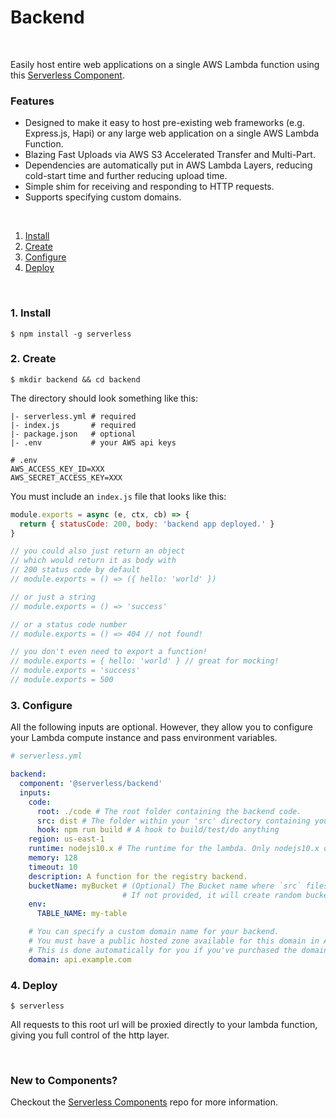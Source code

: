 # Backend

&nbsp;

Easily host entire web applications on a single AWS Lambda function using this [Serverless Component](https://www.github.com/serverless/components).

### Features

- Designed to make it easy to host pre-existing web frameworks (e.g. Express.js, Hapi) or any large web application on a single AWS Lambda Function.
- Blazing Fast Uploads via AWS S3 Accelerated Transfer and Multi-Part.
- Dependencies are automatically put in AWS Lambda Layers, reducing cold-start time and further reducing upload time.
- Simple shim for receiving and responding to HTTP requests.
- Supports specifying custom domains.

&nbsp;

1. [Install](#1-install)
2. [Create](#2-create)
3. [Configure](#3-configure)
4. [Deploy](#4-deploy)

&nbsp;

### 1. Install

```console
$ npm install -g serverless
```

### 2. Create

```console
$ mkdir backend && cd backend
```

The directory should look something like this:

```
|- serverless.yml # required
|- index.js       # required
|- package.json   # optional
|- .env           # your AWS api keys
```

```
# .env
AWS_ACCESS_KEY_ID=XXX
AWS_SECRET_ACCESS_KEY=XXX
```

You must include an `index.js` file that looks like this:

```js
module.exports = async (e, ctx, cb) => {
  return { statusCode: 200, body: 'backend app deployed.' }
}

// you could also just return an object
// which would return it as body with
// 200 status code by default
// module.exports = () => ({ hello: 'world' })

// or just a string
// module.exports = () => 'success'

// or a status code number
// module.exports = () => 404 // not found!

// you don't even need to export a function!
// module.exports = { hello: 'world' } // great for mocking!
// module.exports = 'success'
// module.exports = 500
```

### 3. Configure

All the following inputs are optional. However, they allow you to configure your Lambda compute instance and pass environment variables.

```yml
# serverless.yml

backend:
  component: '@serverless/backend'
  inputs:
    code:
      root: ./code # The root folder containing the backend code.
      src: dist # The folder within your 'src' directory containing your built artifacts
      hook: npm run build # A hook to build/test/do anything
    region: us-east-1
    runtime: nodejs10.x # The runtime for the lambda. Only nodejs10.x or nodejs8.10 are allowed
    memory: 128
    timeout: 10
    description: A function for the registry backend.    
    bucketName: myBucket # (Optional) The Bucket name where `src` files/folder will be upload.
                         # If not provided, it will create random bucket name prefixed by `backend-`
    env:
      TABLE_NAME: my-table

    # You can specify a custom domain name for your backend.
    # You must have a public hosted zone available for this domain in AWS Route53.
    # This is done automatically for you if you've purchased the domain via AWS Route53.
    domain: api.example.com
```

### 4. Deploy

```console
$ serverless
```

All requests to this root url will be proxied directly to your lambda function, giving you full control of the http layer.

&nbsp;

### New to Components?

Checkout the [Serverless Components](https://github.com/serverless/components) repo for more information.
